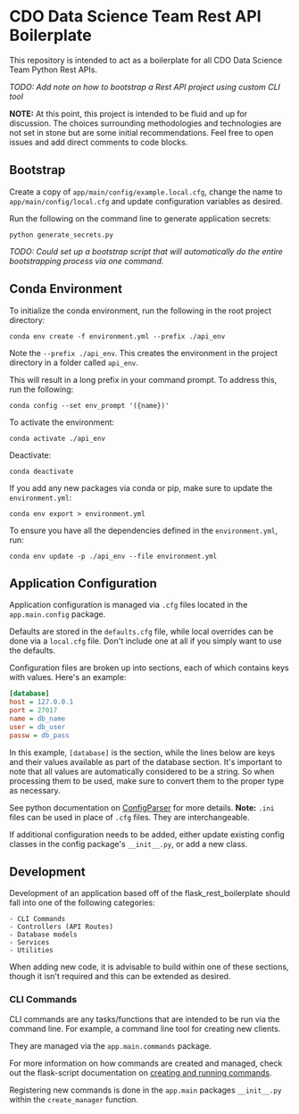# CDO Data Science Team Rest API Boilerplate

This repository is intended to act as a boilerplate for all CDO Data Science Team Python Rest APIs.

*TODO: Add note on how to bootstrap a Rest API project using custom CLI tool* 

**NOTE:** At this point, this project is intended to be fluid and up for discussion. The choices surrounding methodologies and technologies are not set in stone but are some initial recommendations. Feel free to open issues and add direct comments to code blocks.

## Bootstrap

Create a copy of `app/main/config/example.local.cfg`, change the name to `app/main/config/local.cfg` and update configuration variables as desired.

Run the following on the command line to generate application secrets:

```
python generate_secrets.py
```

*TODO: Could set up a bootstrap script that will automatically do the entire bootstrapping process via one command.*

## Conda Environment

To initialize the conda environment, run the following in the root project directory:

```
conda env create -f environment.yml --prefix ./api_env
```

Note the `--prefix ./api_env`. This creates the environment in the project directory in a folder called `api_env`.

This will result in a long prefix in your command prompt. To address this, run the following:

```
conda config --set env_prompt '({name})'
```

To activate the environment:

```
conda activate ./api_env
```

Deactivate:

```
conda deactivate
```

If you add any new packages via conda or pip, make sure to update the `environment.yml`:

```
conda env export > environment.yml
```

To ensure you have all the dependencies defined in the `environment.yml`, run:

```
conda env update -p ./api_env --file environment.yml
```

## Application Configuration

Application configuration is managed via `.cfg` files located in the `app.main.config` package.

Defaults are stored in the `defaults.cfg` file, while local overrides can be done via a `local.cfg` file. Don't include one at all if you simply want to use the defaults.

Configuration files are broken up into sections, each of which contains keys with values. Here's an example:

```.ini
[database]
host = 127.0.0.1
port = 27017
name = db_name
user = db_user
passw = db_pass
``` 

In this example, `[database]` is the section, while the lines below are keys and their values available as part of the database section. It's important to note that all values are automatically considered to be a string. So when processing them to be used, make sure to convert them to the proper type as necessary.

See python documentation on [ConfigParser](https://docs.python.org/3/library/configparser.html) for more details. **Note:** `.ini` files can be used in place of `.cfg` files. They are interchangeable.

If additional configuration needs to be added, either update existing config classes in the config package's `__init__.py`, or add a new class.

## Development

Development of an application based off of the flask_rest_boilerplate should fall into one of the following categories:

    - CLI Commands
    - Controllers (API Routes)
    - Database models
    - Services
    - Utilities
    
When adding new code, it is advisable to build within one of these sections, though it isn't required and this can be extended as desired. 

### CLI Commands

CLI commands are any tasks/functions that are intended to be run via the command line. For example, a command line tool for creating new clients.

They are managed via the `app.main.commands` package.

For more information on how commands are created and managed, check out the flask-script documentation on [creating and running commands](https://flask-script.readthedocs.io/en/latest/#creating-and-running-commands).

Registering new commands is done in the `app.main` packages `__init__.py` within the `create_manager` function.

